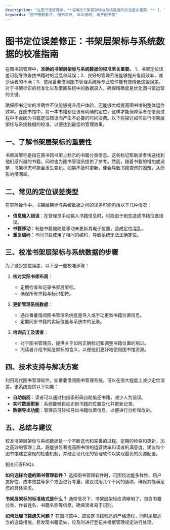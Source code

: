 ```yaml
---
description: "在图书馆管理中，**准确的书架层架标与系统数据的校准至关重要。** 1、书架定位误差可能导致查找书籍时的混乱和延误；2、良好的管理系统能够提升借阅效率，减少读者的不满；3、使用番薯借阅图书管理系统等专业软件能有效降低这些误差。对于书架标识的标准化以及借阅系统中的数据录入，确保精确度是优化图书馆运营的关键。"
keywords: "图书管理软件, 借书系统, 自助借阅, 电子图书馆"
---
```

# 图书定位误差修正：书架层架标与系统数据的校准指南

在图书馆管理中，**准确的书架层架标与系统数据的校准至关重要。** 1、书架定位误差可能导致查找书籍时的混乱和延误；2、良好的管理系统能够提升借阅效率，减少读者的不满；3、使用番薯借阅图书管理系统等专业软件能有效降低这些误差。对于书架标识的标准化以及借阅系统中的数据录入，确保精确度是优化图书馆运营的关键。

确保图书定位的准确性不仅能够提升用户体验，还能够大幅提高图书馆的整体运作效率。在图书馆中，每一本书籍都应该有明确的定位，这样才能保障读者在借阅过程中不会因为书籍定位错误而产生不必要的时间浪费。以下将探讨如何进行书架层架标与系统数据的校准，以便达到最佳的管理效果。

## **一、了解书架层架标的重要性**

书架层架标是指在图书馆书架上标示的书籍分类信息。这些标记帮助读者快速找到他们感兴趣的书籍，同时也为图书管理员提供了参考。然而，随着书籍的增加或调整，书架标志可能会发生变化。如果不及时更新，便会导致书籍查询的困难，从而影响借阅率。

## **二、常见的定位误差类型**

在实际操作中，书架层架标与系统数据之间的误差可能包括以下几种情况：

- **信息输入错误**：在管理员手动输入书籍信息时，可能由于疏忽造成书籍位置错误。
- **书籍移动**：有些书籍被随意移动未更新其电子位置，造成定位混乱。
- **重复编码**：不同书籍使用了相同的编码，导致系统无法正确定位。

## **三、校准书架层架标与系统数据的步骤**

为了减少定位误差，以下是一些校准步骤：

1. **核对实际书架布局**：
   - 定期检查和记录书架层架标。
   - 确保所有书籍与标识相符。

2. **更新管理系统数据**：
   - 通过番薯借阅图书管理系统批量导入或手动更新书籍位置信息。
   - 定期同步书籍的实际位置与系统中的记录。

3. **培训员工及读者**：
   - 对于图书管理员，提供关于如何正确标记和调整书籍位置的培训。
   - 向读者介绍书架层架标的含义，以便他们更好地使用图书馆资源。

## **四、技术支持与解决方案**

利用现代图书管理软件，如番薯借阅图书管理系统，可以在很大程度上减少定位误差。该系统提供以下功能：

- **自助借阅**：读者可以通过扫描条形码自助借还书籍，减少人为错误。
- **实时数据更新**：系统能够自动识别书籍的位置变化并更新记录。
- **数据导出功能**：管理员可轻松导出书籍位置信息，以便进行分析和改进。

## **五、总结与建议**

校准书架层架标与系统数据是一个不断迭代和完善的过程。定期的检查和更新，加之高效的管理工具，将能够显著提高图书馆的运营效率和读者的满意度。建议每个图书馆建立常规的检查机制，并结合现代化的管理软件以实现最优的资源配置。

相关问答FAQs

**如何选择合适的图书管理软件？** 
选择图书管理软件时，可围绕功能多样性、用户友好性、成本效益等多个方面进行考量，建议试用几个不同的选项，确保其能满足您的具体需求。

**书架层架标的标准格式是什么？** 
通常情况下，书架层架标应清晰明了，包含书籍分类、作者姓名、书籍名称等信息，确保读者易于识别。

**如何处理书籍遗失问题？** 
在图书馆中，应设定书籍归还的严格流程，同时采取适当的追踪措施，若发现书籍遗失，应及时进行登记并根据管理规定进行处理。
